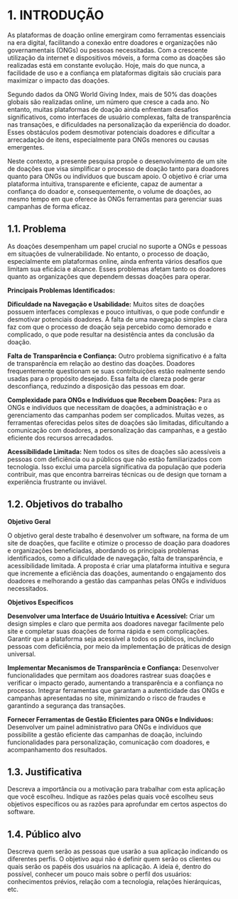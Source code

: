 # 1. INTRODUÇÃO

As plataformas de doação online emergiram como ferramentas essenciais na era digital, facilitando a conexão entre doadores e organizações não governamentais (ONGs) ou pessoas necessitadas. Com a crescente utilização da internet e dispositivos móveis, a forma como as doações são realizadas está em constante evolução. Hoje, mais do que nunca, a facilidade de uso e a confiança em plataformas digitais são cruciais para maximizar o impacto das doações.

Segundo dados da ONG World Giving Index, mais de 50% das doações globais são realizadas online, um número que cresce a cada ano. No entanto, muitas plataformas de doação ainda enfrentam desafios significativos, como interfaces de usuário complexas, falta de transparência nas transações, e dificuldades na personalização da experiência do doador. Esses obstáculos podem desmotivar potenciais doadores e dificultar a arrecadação de itens, especialmente para ONGs menores ou causas emergentes.

Neste contexto, a presente pesquisa propõe o desenvolvimento de um site de doações que visa simplificar o processo de doação tanto para doadores quanto para ONGs ou indivíduos que buscam apoio. O objetivo é criar uma plataforma intuitiva, transparente e eficiente, capaz de aumentar a confiança do doador e, consequentemente, o volume de doações, ao mesmo tempo em que oferece às ONGs ferramentas para gerenciar suas campanhas de forma eficaz.

## 1.1. Problema

As doações desempenham um papel crucial no suporte a ONGs e pessoas em situações de vulnerabilidade. No entanto, o processo de doação, especialmente em plataformas online, ainda enfrenta vários desafios que limitam sua eficácia e alcance. Esses problemas afetam tanto os doadores quanto as organizações que dependem dessas doações para operar.

**Principais Problemas Identificados:**

**Dificuldade na Navegação e Usabilidade:**
Muitos sites de doações possuem interfaces complexas e pouco intuitivas, o que pode confundir e desmotivar potenciais doadores. A falta de uma navegação simples e clara faz com que o processo de doação seja percebido como demorado e complicado, o que pode resultar na desistência antes da conclusão da doação.

**Falta de Transparência e Confiança:**
Outro problema significativo é a falta de transparência em relação ao destino das doações. Doadores frequentemente questionam se suas contribuições estão realmente sendo usadas para o propósito desejado. Essa falta de clareza pode gerar desconfiança, reduzindo a disposição das pessoas em doar.

**Complexidade para ONGs e Indivíduos que Recebem Doações:**
Para as ONGs e indivíduos que necessitam de doações, a administração e o gerenciamento das campanhas podem ser complicados. Muitas vezes, as ferramentas oferecidas pelos sites de doações são limitadas, dificultando a comunicação com doadores, a personalização das campanhas, e a gestão eficiente dos recursos arrecadados.

**Acessibilidade Limitada:**
Nem todos os sites de doações são acessíveis a pessoas com deficiência ou a públicos que não estão familiarizados com tecnologia. Isso exclui uma parcela significativa da população que poderia contribuir, mas que encontra barreiras técnicas ou de design que tornam a experiência frustrante ou inviável.

## 1.2. Objetivos do trabalho

**Objetivo Geral**

O objetivo geral deste trabalho é desenvolver um software, na forma de um site de doações, que facilite e otimize o processo de doação para doadores e organizações beneficiadas, abordando os principais problemas identificados, como a dificuldade de navegação, falta de transparência, e acessibilidade limitada. A proposta é criar uma plataforma intuitiva e segura que incremente a eficiência das doações, aumentando o engajamento dos doadores e melhorando a gestão das campanhas pelas ONGs e indivíduos necessitados.

**Objetivos Específicos**

**Desenvolver uma Interface de Usuário Intuitiva e Acessível:**
Criar um design simples e claro que permita aos doadores navegar facilmente pelo site e completar suas doações de forma rápida e sem complicações.
Garantir que a plataforma seja acessível a todos os públicos, incluindo pessoas com deficiência, por meio da implementação de práticas de design universal.

**Implementar Mecanismos de Transparência e Confiança:**
Desenvolver funcionalidades que permitam aos doadores rastrear suas doações e verificar o impacto gerado, aumentando a transparência e a confiança no processo.
Integrar ferramentas que garantam a autenticidade das ONGs e campanhas apresentadas no site, minimizando o risco de fraudes e garantindo a segurança das transações.

**Fornecer Ferramentas de Gestão Eficientes para ONGs e Indivíduos:**
Desenvolver um painel administrativo para ONGs e indivíduos que possibilite a gestão eficiente das campanhas de doação, incluindo funcionalidades para personalização, comunicação com doadores, e acompanhamento dos resultados.


## 1.3. Justificativa

Descreva a importância ou a motivação para trabalhar com esta aplicação que você escolheu. Indique as razões pelas quais você escolheu seus objetivos específicos ou as razões para aprofundar em certos aspectos do software.

## 1.4. Público alvo

Descreva quem serão as pessoas que usarão a sua aplicação indicando os diferentes perfis. O objetivo aqui não é definir quem serão os clientes ou quais serão os papéis dos usuários na aplicação. A ideia é, dentro do possível, conhecer um pouco mais sobre o perfil dos usuários: conhecimentos prévios, relação com a tecnologia, relações hierárquicas, etc.
